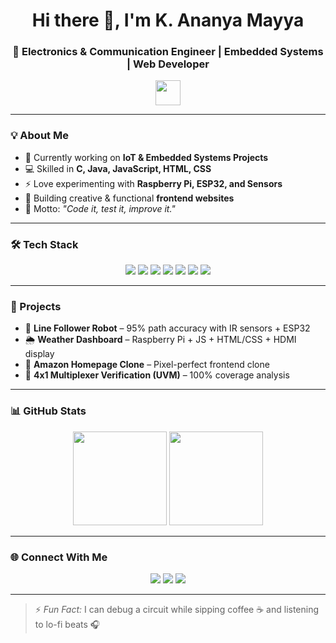 <h1 align="center">Hi there 👋, I'm K. Ananya Mayya</h1>
<h3 align="center">🚀 Electronics & Communication Engineer | Embedded Systems | Web Developer</h3>

<p align="center">
  <img src="https://media.giphy.com/media/hvRJCLFzcasrR4ia7z/giphy.gif" width="40">
</p>

---

### 💡 About Me  
- 🔭 Currently working on **IoT & Embedded Systems Projects**  
- 💻 Skilled in **C, Java, JavaScript, HTML, CSS**  
- ⚡ Love experimenting with **Raspberry Pi, ESP32, and Sensors**  
- 🎨 Building creative & functional **frontend websites**  
- 🎯 Motto: *"Code it, test it, improve it."*

---

### 🛠 Tech Stack  
<p align="center">
  <img src="https://img.shields.io/badge/C-00599C?style=for-the-badge&logo=c&logoColor=white">
  <img src="https://img.shields.io/badge/Java-ED8B00?style=for-the-badge&logo=java&logoColor=white">
  <img src="https://img.shields.io/badge/JavaScript-F7DF1E?style=for-the-badge&logo=javascript&logoColor=black">
  <img src="https://img.shields.io/badge/HTML5-E34F26?style=for-the-badge&logo=html5&logoColor=white">
  <img src="https://img.shields.io/badge/CSS3-1572B6?style=for-the-badge&logo=css3&logoColor=white">
  <img src="https://img.shields.io/badge/Arduino-00979D?style=for-the-badge&logo=arduino&logoColor=white">
  <img src="https://img.shields.io/badge/MATLAB-FF8000?style=for-the-badge&logo=mathworks&logoColor=white">
</p>

---

### 🚀 Projects
- 🤖 **Line Follower Robot** – 95% path accuracy with IR sensors + ESP32  
- 🌦 **Weather Dashboard** – Raspberry Pi + JS + HTML/CSS + HDMI display  
- 🛒 **Amazon Homepage Clone** – Pixel-perfect frontend clone  
- 🧪 **4x1 Multiplexer Verification (UVM)** – 100% coverage analysis  

---

### 📊 GitHub Stats  
<p align="center">
  <img src="https://github-readme-stats.vercel.app/api?username=Ananya-mayya&show_icons=true&theme=radical" height="150">
  <img src="https://github-readme-stats.vercel.app/api/top-langs/?username=Ananya-mayya&layout=compact&theme=radical" height="150">
</p>

---

### 🌐 Connect With Me  
<p align="center">
  <a href="mailto:ananyamayya2004@gmail.com"><img src="https://img.shields.io/badge/Email-D14836?style=for-the-badge&logo=gmail&logoColor=white"></a>
  <a href="https://linkedin.com/in/YOUR_LINKEDIN"><img src="https://img.shields.io/badge/LinkedIn-0077B5?style=for-the-badge&logo=linkedin&logoColor=white"></a>
  <a href="https://github.com/Ananya-mayya"><img src="https://img.shields.io/badge/GitHub-100000?style=for-the-badge&logo=github&logoColor=white"></a>
</p>

---

> ⚡ *Fun Fact:* I can debug a circuit while sipping coffee ☕ and listening to lo-fi beats 🎧
